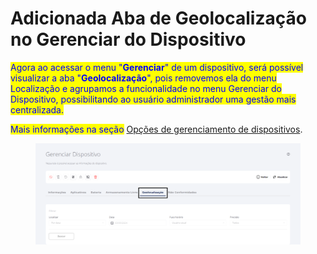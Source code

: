 # Adicionada Aba  de Geolocalização no Gerenciar do Dispositivo

<mark style="color:blue;">Agora ao acessar o menu "</mark><mark style="color:blue;">**Gerenciar**</mark><mark style="color:blue;">" de um dispositivo, será possível visualizar a aba "</mark><mark style="color:blue;">**Geolocalização**</mark><mark style="color:blue;">", pois removemos ela do menu Localização e agrupamos a funcionalidade no menu Gerenciar do Dispositivo, possibilitando ao usuário administrador uma gestão mais centralizada.</mark>

<mark style="color:blue;">Mais informações na seção</mark> [Opções de gerenciamento de dispositivos](../../portal/dispositivos/lista-de-dispositivos/opcoes-de-gerenciamento-de-dispositivos.md).

<figure><img src="../../../.gitbook/assets/image (2) (1) (1) (1).png" alt=""><figcaption></figcaption></figure>
